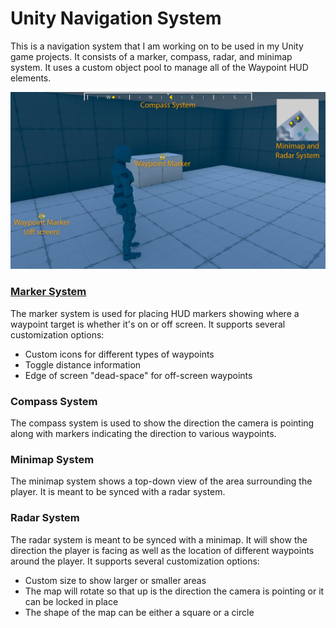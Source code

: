 # Unity Navigation System
This is a navigation system that I am working on to be used in my Unity game projects.  It consists of a marker, compass, radar, and minimap system. It uses a custom object pool to manage all of the Waypoint HUD elements.

![Unity Navigation System](unity-navigation-system.jpg)

### [Marker System](MarkerSystem.cs)
The marker system is used for placing HUD markers showing where a waypoint target is whether it's on or off screen.  It supports several customization options:

 - Custom icons for different types of waypoints
 - Toggle distance information
 - Edge of screen "dead-space" for off-screen waypoints
 
 ### Compass System
 The compass system is used to show the direction the camera is pointing along with markers indicating the direction to various waypoints.

 ### Minimap System
 The minimap system shows a top-down view of the area surrounding the player.  It is meant to be synced with a radar system.

### Radar System
The radar system is meant to be synced with a minimap.  It will show the direction the player is facing as well as the location of different waypoints around the player.  It supports several customization options:

- Custom size to show larger or smaller areas
- The map will rotate so that up is the direction the camera is pointing or it can be locked in place
- The shape of the map can be either a square or a circle